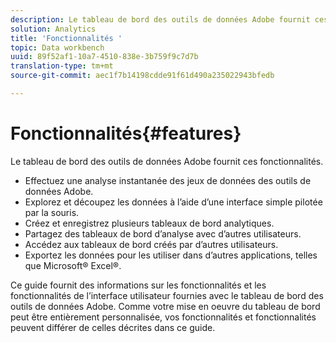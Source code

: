 ```yaml
---
description: Le tableau de bord des outils de données Adobe fournit ces fonctionnalités.
solution: Analytics
title: 'Fonctionnalités '
topic: Data workbench
uuid: 89f52af1-10a7-4510-838e-3b759f9c7d7b
translation-type: tm+mt
source-git-commit: aec1f7b14198cdde91f61d490a235022943bfedb

---
```



# Fonctionnalités{#features}

Le tableau de bord des outils de données Adobe fournit ces fonctionnalités.

* Effectuez une analyse instantanée des jeux de données des outils de données Adobe.
* Explorez et découpez les données à l’aide d’une interface simple pilotée par la souris.
* Créez et enregistrez plusieurs tableaux de bord analytiques.
* Partagez des tableaux de bord d’analyse avec d’autres utilisateurs.
* Accédez aux tableaux de bord créés par d’autres utilisateurs.
* Exportez les données pour les utiliser dans d’autres applications, telles que Microsoft® Excel®.

Ce guide fournit des informations sur les fonctionnalités et les fonctionnalités de l’interface utilisateur fournies avec le tableau de bord des outils de données Adobe. Comme votre mise en oeuvre du tableau de bord peut être entièrement personnalisée, vos fonctionnalités et fonctionnalités peuvent différer de celles décrites dans ce guide.
